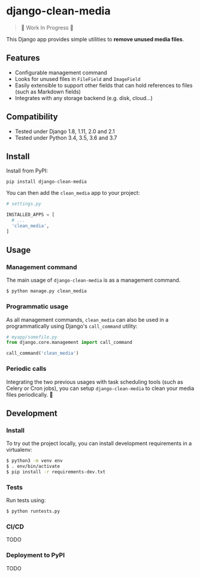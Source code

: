 # django-clean-media

> 🚧 Work In Progress 🚧

This Django app provides simple utilities to **remove unused media files**.

## Features

- Configurable management command
- Looks for unused files in `FileField` and `ImageField`
- Easily extensible to support other fields that can hold references to files (such as Markdown fields)
- Integrates with any storage backend (e.g. disk, cloud…)

## Compatibility

- Tested under Django 1.8, 1.11, 2.0 and 2.1
- Tested under Python 3.4, 3.5, 3.6 and 3.7

## Install

Install from PyPI:

```
pip install django-clean-media
```

You can then add the `clean_media` app to your project:

```python
# settings.py

INSTALLED_APPS = [
  # ...
  'clean_media',
]
```

## Usage

### Management command

The main usage of `django-clean-media` is as a management command.

```bash
$ python manage.py clean_media
```

### Programmatic usage

As all management commands, `clean_media` can also be used in a programmatically using Django's `call_command` utility:

```python
# myapp/somefile.py
from django.core.management import call_command

call_command('clean_media')
```

### Periodic calls

Integrating the two previous usages with task scheduling tools (such as Celery or Cron jobs), you can setup `django-clean-media` to clean your media files periodically. 🤖

## Development

### Install

To try out the project locally, you can install development requirements in a virtualenv:

```bash
$ python3 -m venv env
$ . env/bin/activate
$ pip install -r requirements-dev.txt
```

### Tests

Run tests using:

```bash
$ python runtests.py
```

### CI/CD

TODO

### Deployment to PyPI

TODO
